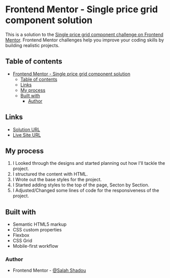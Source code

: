 # Frontend Mentor - Single price grid component solution

This is a solution to the [Single price grid component challenge on Frontend Mentor](https://www.frontendmentor.io/challenges/single-price-grid-component-5ce41129d0ff452fec5abbbc). Frontend Mentor challenges help you improve your coding skills by building realistic projects.

## Table of contents

- [Frontend Mentor - Single price grid component solution](#frontend-mentor---single-price-grid-component-solution)
  - [Table of contents](#table-of-contents)
  - [Links](#links)
  - [My process](#my-process)
  - [Built with](#built-with)
    - [Author](#author)

## Links

- [Solution URL](https://www.frontendmentor.io/challenges/single-price-grid-component-5ce41129d0ff452fec5abbbc/hub)
- [Live Site URL](https://single-price-grid-component-azure-xi.vercel.app/)

## My process

1. I Looked through the designs and started planning out how I'll tackle the project.
2. I structured the content with HTML.
3. I Wrote out the base styles for the project.
4. I Started adding styles to the top of the page, Secton by Section.
5. I Adjusted/Changed some lines of code for the responsiveness of the project.

## Built with

- Semantic HTML5 markup
- CSS custom properties
- Flexbox
- CSS Grid
- Mobile-first workflow

### Author

- Frontend Mentor - [@Salah Shadou](https://www.frontendmentor.io/profile/SalahShadoud)
